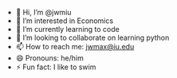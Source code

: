 - 👋 Hi, I’m @jwmiu
- 👀 I’m interested in Economics
- 🌱 I’m currently learning to code
- 💞️ I’m looking to collaborate on learning python
- 📫 How to reach me: jwmax@iu.edu
- 😄 Pronouns: he/him
- ⚡ Fun fact: I like to swim

<!---
jwmiu/jwmiu is a ✨ special ✨ repository because its `README.md` (this file) appears on your GitHub profile.
You can click the Preview link to take a look at your changes.
--->
